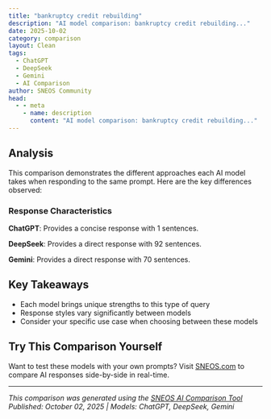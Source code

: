 ```yaml
---
title: "bankruptcy credit rebuilding"
description: "AI model comparison: bankruptcy credit rebuilding..."
date: 2025-10-02
category: comparison
layout: Clean
tags:
  - ChatGPT
  - DeepSeek
  - Gemini
  - AI Comparison
author: SNEOS Community
head:
  - - meta
    - name: description
      content: "AI model comparison: bankruptcy credit rebuilding..."
---
```


<ChatComparison
  title="bankruptcy credit rebuilding"
  prompt="bankruptcy credit rebuilding"
  :responses='{"ChatGPT": "Rebuilding credit after bankruptcy can seem daunting, but it&#x27;s definitely achievable with a strategic approach. Here are some steps you can take to help rebuild your credit:\n\n1. **Understand Your Credit Report**: Start by obtaining a free copy of your credit report from the three major credit bureaus (Equifax, Experian, TransUnion). Review it for any inaccuracies or outdated information and dispute any errors.\n\n2. **Check Your Credit Score**: While bankruptcy will significantly impact your credit score, knowing where you stand can help you track your progress. Various websites and services offer free access to your credit score.\n\n3. **Create a Budget**: Establish a monthly budget to manage your finances effectively. Staying within your budget will help you avoid further debt and ensure that you can pay bills on time.\n\n4. **Make Payments on Time**: Your payment history is one of the most significant factors affecting your credit score. Make sure to pay all your bills on time, including utilities, rent, and phone bills.\n\n5. **Open a Secured Credit Card**: A secured credit card requires a cash deposit that serves as your credit limit. Use it responsibly and pay off the balance in full each month to help rebuild your credit history.\n\n6. **Consider a Credit Builder Loan**: Some financial institutions offer credit builder loans, where the amount you borrow is held in a bank account until you repay the loan. This can help you establish a positive payment history.\n\n7. **Become an Authorized User**: If a family member or friend has a good credit history, ask them if they will add you as an authorized user on their credit card. This can help you benefit from their positive payment history, but be careful because negative actions on their account can also affect your credit.\n\n8. **Limit New Credit Applications**: Each time you apply for credit, a hard inquiry is made on your report, which can temporarily lower your score. Limit new applications to only when necessary.\n\n9. **Keep Old Accounts Open**: Even if you have accounts you no longer use, keeping them open (with no negative balances) can have a positive impact on your credit history length.\n\n10. **Stay Informed**: Continue to educate yourself about credit management and financial health. The more you know, the better decisions you can make.\n\n11. **Monitor Your Progress**: Regularly check your credit reports and scores to monitor your improvement. This will also help you catch any errors or signs of fraudulent activity early.\n\n12. **Seek Professional Help if Needed**: If you&#x27;re unsure about where to start or how to proceed, consider seeking advice from a credit counselor. They can provide personalized guidance and help you develop a plan for rebuilding your credit.\n\nKeep in mind that rebuilding credit is a gradual process, and patience is key. With consistent effort, you can improve your credit score over time.", "DeepSeek": "Of course. Rebuilding credit after bankruptcy is a challenging but absolutely achievable process. It requires discipline, patience, and a solid strategy.\n\nThink of it as a financial reset. The bankruptcy wiped the slate (mostly) clean, and now you have the opportunity to build a new, positive credit history from the ground up.\n\nHere is a comprehensive guide to rebuilding your credit after bankruptcy.\n\n### Phase 1: The Immediate Aftermath (First 1-6 Months)\n\n#### 1. Understand Your Bankruptcy on Your Report\n* **Chapter 7:** Stays on your credit report for **10 years** from the filing date.\n* **Chapter 13:** Stays on your report for **7 years** from the filing date.\n* **Important:** The impact of the bankruptcy lessens over time, especially if you build a strong positive history alongside it.\n\n#### 2. Get Your Official Reports and Review Them\n* **Order your reports:** Use [AnnualCreditReport.com](https://www.AnnualCreditReport.com) to get free reports from all three bureaus (Equifax, Experian, and TransUnion).\n* **Check for accuracy:** Ensure all accounts included in the bankruptcy are listed as \u0022included in bankruptcy\u0022 with a $0 balance. If you see old accounts still showing a balance or late payments *after* the bankruptcy filing date, you must dispute them.\n\n#### 3. Create a Bare-Bones Budget\n* Live strictly within your means. Track every dollar.\n* Build a small emergency fund, even if it\u0027s just $500-$1000, to avoid relying on credit for minor emergencies.\n\n---\n\n### Phase 2: The Rebuilding Foundation (First 1-2 Years)\n\nThis is the most critical phase where you take active steps to add positive information to your reports.\n\n#### 1. Get a Secured Credit Card\nThis is your #1 tool for rebuilding. You provide a cash deposit as collateral, which usually becomes your credit limit.\n\n* **How to choose one:**\n * **Low Fees:** Look for cards with no or low annual fees.\n * **Reports to All Bureaus:** Ensure the card issuer reports your payment history to all three major credit bureaus. (Most major issuers do).\n * **Potential to \u0022Graduate\u0022:** Some cards will automatically convert to an unsecured card and return your deposit after a period of on-time payments (e.g., 12-18 months).\n* **Recommended Issuers:** Discover it\u00AE Secured, Capital One Secured, and secured cards from major banks you don\u0027t have a negative history with.\n* **How to use it:**\n * **ONLY make small, manageable purchases** (e.g., one tank of gas or a streaming subscription each month).\n * **Pay the statement balance in full, every month, and on time.** This is non-negotiable. Set up autopay.\n\n#### 2. Consider a Credit-Builder Loan\nThese are small loans offered by credit unions and some community banks. The money you borrow is held in an account while you make payments. Once the loan is paid off, you get the money.\n\n* **Purpose:** It\u0027s designed solely to create a positive payment history.\n* **How it helps:** The lender reports your on-time payments to the credit bureaus, building your score.\n\n#### 3. Become an Authorized User\nAsk a family member with excellent credit and responsible habits if they will add you as an authorized user on their old, well-managed credit card.\n\n* **How it helps:** The entire history of that account (positive payment history, age of account) can be added to your credit report, giving you an instant boost.\n* **CRITICAL:** The primary cardholder must be trustworthy and pay the bill on time every month. Any mistake they make will also hurt your score.\n\n---\n\n### Phase 3: Maintaining and Growing (Years 2-7\u002B)\n\n#### 1. Practice Perfect Credit Hygiene\n* **Payment History (35% of your score):** Never, ever miss a payment. Even one 30-day late payment can devastate your recovering score.\n* **Credit Utilization (30% of your score):** Keep your balances low. A good rule is to use less than 30% of your total credit limit, and under 10% is ideal. If you have a $500 limit, try not to have a balance over $150, and pay it off monthly.\n* **Don\u0027t Apply for Too Much Credit at Once:** Each application causes a hard inquiry, which can temporarily lower your score.\n\n#### 2. Diversify Your Credit Mix (10% of your score)\nAfter 1-2 years of perfect payment history on your secured card, you might qualify for other types of credit.\n* A small installment loan (like for furniture or a car) can help, but only if you need it and can afford the payments.\n* You may eventually qualify for an unsecured credit card. You\u0027ll likely start with a high interest rate and low limit.\n\n#### 3. Monitor Your Progress\n* Use free services like Credit Karma, Experian, or your bank\u0027s credit score tool to track your score monthly.\n* Check your full credit report annually to ensure everything is accurate.\n\n---\n\n### What to Avoid During Rebuilding\n\n* **Credit Repair Scams:** Avoid companies that promise to \u0022erase\u0022 your bankruptcy or create a \u0022new\u0022 credit identity (this is illegal). You can do everything yourself for free.\n* **Payday Loans or \u0022No-Credit-Check\u0022 Loans:** These have predatory fees and interest rates and will trap you in a cycle of debt. They do not help your credit.\n* **Co-signing for Anyone:** Your credit is fragile. If the primary borrower fails to pay, you are 100% responsible, and it will ruin your progress.\n* **Falling Back into Old Habits:** Rebuilding credit is about demonstrating new, responsible behavior. Don\u0027t use credit for things you can\u0027t afford to pay off immediately.\n\n### Sample Rebuilding Timeline\n\n| Time After Bankruptcy | Actionable Steps | Expected Outcome |\n| :--- | :--- | :--- |\n| **1-3 Months** | Review credit reports for errors. Create a strict budget. | Understanding your starting point. |\n| **3-6 Months** | Apply for a secured credit card. Use it minimally and pay in full. | First positive payment history is reported. Score may start to creep up from the bottom. |\n| **6-24 Months** | Perfect payment history on secured card. Consider a credit-builder loan. | Consistent positive history. Score rises into the \u0022Fair\u0022 range (580-669). |\n| **2-4 Years** | Secured card may graduate to unsecured. May qualify for other credit types. | Score moves into \u0022Good\u0022 range (670-739). More financial opportunities open up. |\n| **7-10 Years** | Bankruptcy falls off your credit report. | With a strong history built, your score can reach \u0022Very Good\u0022 or \u0022Excellent.\u0022 |\n\n**Final Word of Encouragement:** Rebuilding credit after bankruptcy is a marathon, not a sprint. It feels discouraging at first, but every on-time payment is a brick in the foundation of your new financial life. Stay consistent, be patient, and you will see results.", "Gemini": "Okay, let\u0027s break down credit rebuilding after bankruptcy. It\u0027s a process, but it\u0027s definitely achievable.\n\n**Understanding the Landscape After Bankruptcy**\n\n* **The Immediate Impact:** Bankruptcy will negatively affect your credit score. The degree of impact depends on your score before filing. It can stay on your credit report for up to 10 years for Chapter 7 and 7 years for Chapter 13.\n* **The Clean Slate (Mostly):** Bankruptcy discharges most of your debts. This means you\u0027re no longer legally obligated to pay them. This is a HUGE step towards rebuilding, as you are freed from the weight of debt.\n* **Opportunity to Rebuild:** Ironically, bankruptcy can be a good starting point for rebuilding. You now have the chance to demonstrate responsible credit behavior.\n\n**Key Strategies for Rebuilding Credit After Bankruptcy**\n\n1. **Review Your Credit Reports:**\n\n * **Purpose:** Ensure the bankruptcy is accurately reported and that all discharged debts are listed as included in bankruptcy with a zero balance. Look for any errors or inaccuracies.\n * **How:** Get free copies of your credit reports from AnnualCreditReport.com. You\u0027re entitled to one free report from each of the three major credit bureaus (Equifax, Experian, and TransUnion) every 12 months.\n * **Dispute Errors:** If you find errors, dispute them with the credit bureau. Provide supporting documentation.\n2. **Start with Secured Credit:**\n\n * **Secured Credit Cards:** These require a cash deposit as collateral, which becomes your credit limit. They\u0027re easier to get approved for after bankruptcy.\n * **How to Use:** Use the card for small purchases that you can easily pay off *in full* each month. This shows responsible usage.\n * **Choosing a Card:** Look for cards with low fees and that report to all three major credit bureaus.\n * **Secured Loans (Credit Builder Loans):** You borrow money and the lender holds the funds in an account while you make payments. Once the loan is repaid, you get the money back.\n * **How to Use:** Make all payments on time.\n\n3. **Become an Authorized User:**\n\n * **How:** Ask a trusted friend or family member with a good credit history to add you as an authorized user on their credit card. You\u0027ll get a card in your name and their positive payment history may be reflected on your credit report.\n * **Important:** Make sure the cardholder pays their bills on time and has a low credit utilization (ideally under 30%).\n\n4. **Practice Responsible Credit Habits:**\n\n * **Pay Bills on Time:** This is the *most* important factor in your credit score. Set up automatic payments to avoid late fees.\n * **Keep Credit Utilization Low:** Don\u0027t max out your credit cards. Aim to use less than 30% of your available credit. For example, if you have a credit card with a $1,000 limit, try to keep your balance below $300.\n * **Don\u0027t Apply for Too Much Credit at Once:** Multiple credit applications in a short period can hurt your score.\n * **Monitor Your Credit Regularly:** Use free credit monitoring services (like Credit Karma, Credit Sesame, or Experian) to track your progress and identify any potential issues.\n\n5. **Consider a Credit-Builder Loan:**\n\n * These loans are specifically designed to help rebuild credit. You borrow a small amount of money, and the lender reports your payments to the credit bureaus.\n\n6. **Avoid Predatory Lenders:**\n\n * Be wary of lenders who offer guaranteed credit or high-interest loans, especially if they target people with bad credit. These lenders may charge exorbitant fees and interest rates, making it difficult to repay the loan and potentially damaging your credit further.\n7. **Patience is Key:**\n\n * Rebuilding credit takes time and consistency. Don\u0027t get discouraged if you don\u0027t see results immediately. Keep practicing good credit habits, and your score will gradually improve.\n\n**Important Considerations**\n\n* **Credit Counseling:** A credit counselor can provide personalized advice and guidance on managing your finances and rebuilding your credit. Look for a non-profit agency affiliated with the National Foundation for Credit Counseling (NFCC).\n* **Budgeting:** Create a budget to track your income and expenses. This will help you manage your money effectively and avoid getting into debt again.\n* **Debt Management:** Even after bankruptcy, you may still have some debts that weren\u0027t discharged (e.g., student loans, certain tax debts). Develop a plan to manage these debts.\n* **Chapter 13 vs. Chapter 7:** If you filed Chapter 13 bankruptcy (a repayment plan), your credit rebuilding may be slightly different. You\u0027ll likely need to continue making payments under your plan. Consult with your bankruptcy attorney for specific guidance.\n\n**What to Avoid:**\n\n* **Payday Loans:** Extremely high interest rates and fees. AVOID.\n* **Title Loans:** Similar to payday loans, but you use your car as collateral. AVOID.\n* **Rent-to-Own Agreements:** Expensive way to acquire furniture or appliances.\n* **Getting Behind on New Debt:** Crucial to make all new payments on time.\n\n**In Summary:**\n\nRebuilding credit after bankruptcy is a journey that requires discipline, patience, and a commitment to responsible financial habits. By following these strategies, you can gradually improve your credit score and regain access to better financial opportunities. It\u0027s about proving that you\u0027re a reliable borrower moving forward.\n"}' 
  published-date="12:06"
/>

## Analysis

This comparison demonstrates the different approaches each AI model takes when responding to the same prompt. Here are the key differences observed:

### Response Characteristics

**ChatGPT**: Provides a concise response with 1 sentences. 

**DeepSeek**: Provides a direct response with 92 sentences. 

**Gemini**: Provides a direct response with 70 sentences. 

## Key Takeaways

- Each model brings unique strengths to this type of query
- Response styles vary significantly between models
- Consider your specific use case when choosing between these models

## Try This Comparison Yourself

Want to test these models with your own prompts? Visit [SNEOS.com](https://sneos.com) to compare AI responses side-by-side in real-time.

---

*This comparison was generated using the [SNEOS AI Comparison Tool](https://sneos.com)*
*Published: October 02, 2025 | Models: ChatGPT, DeepSeek, Gemini*
